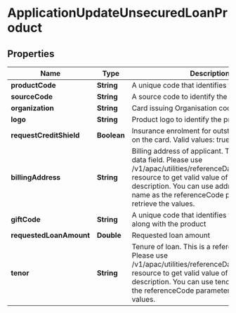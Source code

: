 # ApplicationUpdateUnsecuredLoanProduct

## Properties
Name | Type | Description | Notes
------------ | ------------- | ------------- | -------------
**productCode** | **String** | A unique code that identifies the product |  [optional]
**sourceCode** | **String** | A source code to identify the product |  [optional]
**organization** | **String** | Card issuing Organisation code |  [optional]
**logo** | **String** | Product logo to identify the product |  [optional]
**requestCreditShield** | **Boolean** | Insurance enrolment for outstanding balance on the card. Valid values: true and false |  [optional]
**billingAddress** | **String** | Billing address of applicant. This is a reference data field. Please use /v1/apac/utilities/referenceData/{addressType} resource to get valid value of this field with description. You can use addressType field name as the referenceCode parameter to retrieve the values. |  [optional]
**giftCode** | **String** | A  unique code that identifies the gift offered along with the product |  [optional]
**requestedLoanAmount** | **Double** | Requested loan amount |  [optional]
**tenor** | **String** | Tenure of loan. This is a reference data field. Please use /v1/apac/utilities/referenceData/{tenor} resource to get valid value of this field with description. You can use tenor field name as the referenceCode parameter to retrieve the values. |  [optional]
